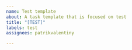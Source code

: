 ```yaml
---
name: Test template
about: A task template that is focused on test
title: "[TEST]"
labels: test
assignees: patrikvalentiny

---
```



